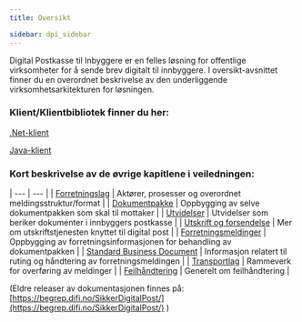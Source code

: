 ```yaml
---
title: Oversikt  

sidebar: dpi_sidebar
---
```


Digital Postkasse til Inbyggere er en felles løsning for offentlige virksomheter for å sende brev digitalt til innbyggere. I oversikt-avsnittet finner du en overordnet beskrivelse av den underliggende virksomhetsarkitekturen for løsningen.

### Klient/Klientbibliotek finner du her:

[.Net-klient](http://difi.github.io/sikker-digital-post-klient-dotnet/v3.1/)

[Java-klient](http://difi.github.io/sikker-digital-post-klient-java/v5/) 

### Kort beskrivelse av de øvrige kapitlene i veiledningen:

| --- | --- |
| [Forretningslag]({{site.baseurl}}/docs/resources/begrep/sikkerDigitalPost/forretningslag/index) | Aktører, prosesser og overordnet meldingsstruktur/format |
| [Dokumentpakke]({{site.baseurl}}/docs/resources/begrep/sikkerDigitalPost/forretningslag/Dokumentpakke/dokumentpakke_index) | Oppbygging av selve dokumentpakken som skal til mottaker |
| [Utvidelser]({{site.baseurl}}/docs/resources/begrep/sikkerDigitalPost/forretningslag/Utvidelser/index) | Utvidelser som beriker dokumenter i innbyggers postkasse |
| [Utskrift og forsendelse]({{site.baseurl}}/docs/resources/begrep/sikkerDigitalPost/utskrift/sdp_index_utskrift) | Mer om utskriftstjenesten knyttet til digital post |
| [Forretningsmeldinger]({{site.baseurl}}/docs/resources/begrep/sikkerDigitalPost/meldinger/index) | Oppbygging av forretningsinformasjonen for behandling av dokumentpakken |
| [Standard Business Document]({{site.baseurl}}/docs/resources/begrep/sikkerDigitalPost/forretningslag/StandardBusinessDocument/index) | Informasjon relatert til ruting og håndtering av forretningsmeldingen |
| [Transportlag]({{site.baseurl}}/docs/resources/begrep/sikkerDigitalPost/transportlag/index) | Rammeverk for overføring av meldinger |
| [Feilhåndtering]({{site.baseurl}}/docs/resources/begrep/sikkerDigitalPost/feilhandtering/index) | Generelt om feilhåndtering |

(Eldre releaser av dokumentasjonen finnes på: [https://begrep.difi.no/SikkerDigitalPost/](https://begrep.difi.no/SikkerDigitalPost/) )

